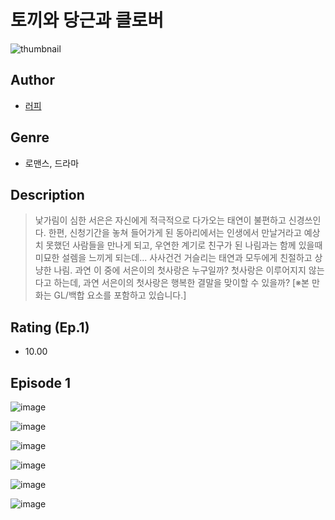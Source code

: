 # 토끼와 당근과 클로버
![thumbnail](https://image-comic.pstatic.net/user_contents_data/challenge_comic/2023/05/23/326038/upload_3689402682204894003_480x623.jpeg)

## Author
- [러피](https://comic.naver.com/artistTitle?id=326038)

## Genre
- 로맨스, 드라마

## Description
> 낯가림이 심한 서은은 자신에게 적극적으로 다가오는 태연이 불편하고 신경쓰인다. 한편, 신청기간을 놓쳐 들어가게 된 동아리에서는 인생에서 만날거라고 예상치 못했던 사람들을 만나게 되고, 우연한 계기로 친구가 된 나림과는 함께 있을때 미묘한 설렘을 느끼게 되는데... 사사건건 거슬리는 태연과 모두에게 친절하고 상냥한 나림. 과연 이 중에 서은이의 첫사랑은 누구일까? 첫사랑은 이루어지지 않는다고 하는데, 과연 서은이의 첫사랑은 행복한 결말을 맞이할 수 있을까? [※본 만화는 GL/백합 요소를 포함하고 있습니다.]


## Rating (Ep.1)
- 10.00

## Episode 1
![image](https://image-comic.pstatic.net/user_contents_data/challenge_comic/2023/05/23/326038/upload_7149803265116420401.jpeg)

![image](https://image-comic.pstatic.net/user_contents_data/challenge_comic/2023/05/23/326038/upload_7377803523911727415.jpeg)

![image](https://image-comic.pstatic.net/user_contents_data/challenge_comic/2023/05/23/326038/upload_3774410337888383545.jpeg)

![image](https://image-comic.pstatic.net/user_contents_data/challenge_comic/2023/05/23/326038/upload_3631366094904963128.jpeg)

![image](https://image-comic.pstatic.net/user_contents_data/challenge_comic/2023/05/23/326038/upload_4121697678343091249.jpeg)

![image](https://image-comic.pstatic.net/user_contents_data/challenge_comic/2023/05/23/326038/upload_3559361255903213111.jpeg)
